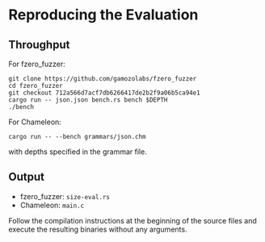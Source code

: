 # Reproducing the Evaluation

## Throughput
For fzero_fuzzer:    
```
git clone https://github.com/gamozolabs/fzero_fuzzer
cd fzero_fuzzer
git checkout 712a566d7acf7db6266417de2b2f9a06b5ca94e1
cargo run -- json.json bench.rs bench $DEPTH
./bench
```

For Chameleon:
```
cargo run -- --bench grammars/json.chm
```
with depths specified in the grammar file.

## Output
- fzero_fuzzer: `size-eval.rs`
- Chameleon: `main.c`

Follow the compilation instructions at the beginning of the
source files and execute the resulting binaries without any arguments.
